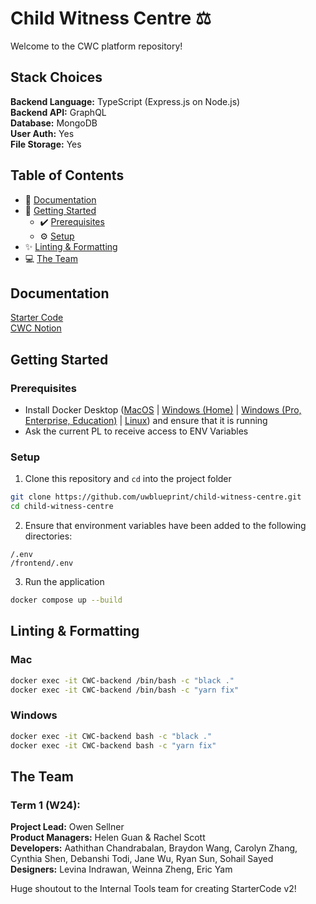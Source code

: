 # Child Witness Centre ⚖

Welcome to the CWC platform repository!

## Stack Choices
**Backend Language:** TypeScript (Express.js on Node.js)<br>
**Backend API:** GraphQL<br>
**Database:** MongoDB<br>
**User Auth:** Yes<br>
**File Storage:** Yes<br>

## Table of Contents
* 📝 [Documentation](#documentation)
* 👷 [Getting Started](#getting-started)
  * ✔️ [Prerequisites](#prerequisites)
  * ⚙️ [Setup](#setup)
* ✨ [Linting & Formatting](#linting--formatting)
* 💻 [The Team](#the-team)

## Documentation

[Starter Code](https://uwblueprint.github.io/starter-code-v2)</br>
[CWC Notion](https://www.notion.so/uwblueprintexecs/Child-Witness-Centre-3ed5430a01d0495fbde523944521c00a)

## Getting Started

### Prerequisites

* Install Docker Desktop ([MacOS](https://docs.docker.com/docker-for-mac/install/) | [Windows (Home)](https://docs.docker.com/docker-for-windows/install-windows-home/) | [Windows (Pro, Enterprise, Education)](https://docs.docker.com/docker-for-windows/install/) | [Linux](https://docs.docker.com/engine/install/#server)) and ensure that it is running
* Ask the current PL to receive access to ENV Variables

### Setup

1. Clone this repository and `cd` into the project folder
```bash
git clone https://github.com/uwblueprint/child-witness-centre.git
cd child-witness-centre
```
2. Ensure that environment variables have been added to the following directories:
```
/.env
/frontend/.env
```
3. Run the application
```bash
docker compose up --build
```

## Linting & Formatting
### Mac
```bash
docker exec -it CWC-backend /bin/bash -c "black ."
docker exec -it CWC-backend /bin/bash -c "yarn fix"
```

### Windows
```bash
docker exec -it CWC-backend bash -c "black ."
docker exec -it CWC-backend bash -c "yarn fix"
```
## The Team
### Term 1 (W24):
**Project Lead:** Owen Sellner<br>
**Product Managers:** Helen Guan & Rachel Scott<br>
**Developers:** Aathithan Chandrabalan, Braydon Wang, Carolyn Zhang, Cynthia Shen, Debanshi Todi, Jane Wu, Ryan Sun, Sohail Sayed<br>
**Designers:** Levina Indrawan, Weinna Zheng, Eric Yam<br>

Huge shoutout to the Internal Tools team for creating StarterCode v2!<br>
